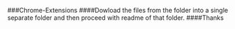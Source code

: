 ###Chrome-Extensions
####Dowload the files from the folder into a single separate folder and then proceed with readme of that folder.
####Thanks
